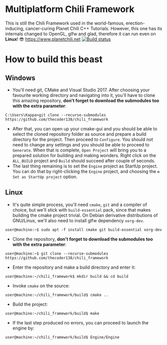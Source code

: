 # Multiplatform Chili Framework 
This is still the Chili Framework used in the world-famous, erection-inducing, cancer-curing Planet Chili C++ Tutorials. However, this one has its internals changed to OpenGL, glfw and glad, therefore it can run even on **Linux**! 😎 https://www.planetchili.net
[![Build status](https://ci.appveyor.com/api/projects/status/pnm58xicolfpnrf6/branch/master?svg=true)](https://ci.appveyor.com/project/thecoder138/chili-framework/branch/master)

# How to build this beast
## Windows
* You'll need git, CMake and Visual Studio 2017. After choosing your favourite working directory and navigating into it, you'll have to clone this amazing repository, **don't forget to download the submodules too with the extra parameter**:
```
C:\Users\Kappa>git clone --recurse-submodules https://github.com/thecoder138/chili_framework
```
* After that, you can open up your cmake-gui and you should be able to select the cloned repository folder as source and prepare a build directory for the project. Then proceed to `Configure`. You should not need to change any settings and you should be able to proceed to `Generate`. When that is complete, `Open Project` will bring you to a prepared solution for building and making wonders. Right click on the `ALL_BUILD` project and `Build` should succeed after couple of seconds.
* The last thing remaining is to set the `Engine` project as StartUp project. You can do that by right-clicking the `Engine` project, and choosing the `⚙️ Set as StartUp project` option.

## Linux
* It's quite simple process, you'll need `cmake`, `git` and a compiler of choice, but we'll stick with `build-essential` pack, since that makes building the cmake project trivial. On Debian derivative distributions of GNU/Linux, we'll also need to install glfw dependency `xorg-dev`.
```
user@machine:~$ sudo apt -f install cmake git build-essential xorg-dev
```
* Clone the repository, **don't forget to download the submodules too with the extra parameter**:
```
user@machine:~$ git clone --recurse-submodules https://github.com/thecoder138/chili_framework
```
* Enter the repository and make a build directory and enter it:
```
user@machine:~/chili_framework$ mkdir build && cd build
```
* Invoke `cmake` on the source:
```
user@machine:~/chili_framework/build$ cmake ..
```
* Build the project:
```
user@machine:~/chili_framework/build$ make
```
* If the last step produced no errors, you can proceed to launch the engine by:
```
user@machine:~/chili_framework/build$ Engine/Engine
```
